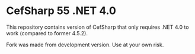 # CefSharp 55 .NET 4.0

This repository contains version of CefSharp that only requires .NET 4.0 to work (compared to former 4.5.2).

Fork was made from development version. Use at your own risk.
